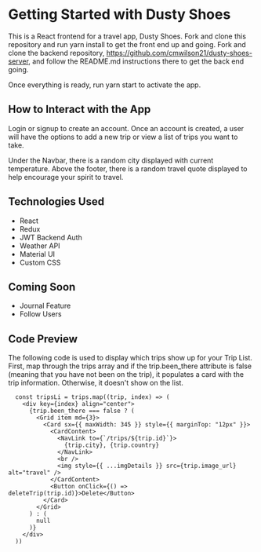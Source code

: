 # Getting Started with Dusty Shoes

This is a React frontend for a travel app, Dusty Shoes. Fork and clone this repository and run yarn install to get the front end up and going. Fork and clone the backend repository, https://github.com/cmwilson21/dusty-shoes-server, and follow the README.md instructions there to get the back end going.

Once everything is ready, run yarn start to activate the app.

## How to Interact with the App

Login or signup to create an account. Once an account is created, a user will have the options to add a new trip or view a list of trips you want to take. 

Under the Navbar, there is a random city displayed with current temperature. 
Above the footer, there is a random travel quote displayed to help encourage your spirit to travel.


## Technologies Used
  - React
  - Redux
  - JWT Backend Auth
  - Weather API
  - Material UI
  - Custom CSS
          
   
## Coming Soon
  - Journal Feature
  - Follow Users

## Code Preview
The following code is used to display which trips show up for your Trip List. First, map through the trips array and if the trip.been_there attribute is false (meaning that you have not been on the trip), it populates a card with the trip information. Otherwise, it doesn't show on the list.
```
  const tripsLi = trips.map((trip, index) => (
    <div key={index} align="center">
      {trip.been_there === false ? (
        <Grid item md={3}>
          <Card sx={{ maxWidth: 345 }} style={{ marginTop: "12px" }}>
            <CardContent>
              <NavLink to={`/trips/${trip.id}`}>
                {trip.city}, {trip.country}
              </NavLink>
              <br />
              <img style={{ ...imgDetails }} src={trip.image_url} alt="travel" />
            </CardContent>
            <Button onClick={() => deleteTrip(trip.id)}>Delete</Button>
          </Card>
        </Grid>
      ) : (
        null
      )}
    </div>
  ))
  ```

